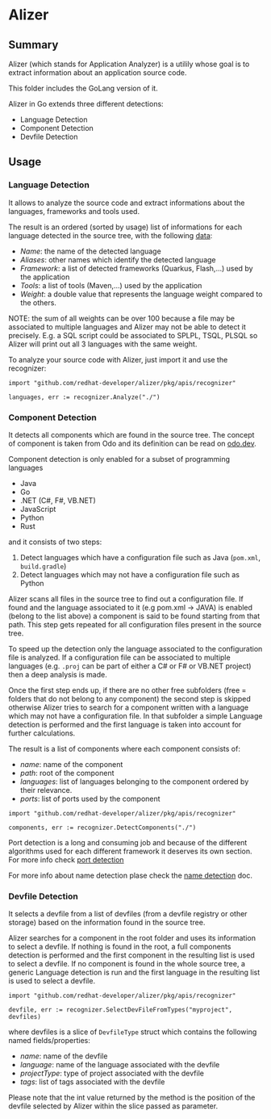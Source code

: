 # Alizer

## Summary

Alizer (which stands for Application Analyzer) is a utilily whose goal is to extract information about an application source code. 

This folder includes the GoLang version of it.

Alizer in Go extends three different detections:

- Language Detection
- Component Detection
- Devfile Detection

## Usage

### Language Detection

It allows to analyze the source code and extract informations about the languages, frameworks and tools used.

The result is an ordered (sorted by usage) list of informations for each language detected in the source tree, with the following [data](https://github.com/redhat-developer/alizer/blob/main/go/pkg/apis/language/language.go#L13):

- *Name*: the name of the detected language
- *Aliases*: other names which identify the detected language
- *Framework*: a list of detected frameworks (Quarkus, Flash,...) used by the application
- *Tools*: a list of tools (Maven,...) used by the application
- *Weight*: a double value that represents the language weight compared to the others.

NOTE: the sum of all weights can be over 100 because a file may be associated to multiple languages and Alizer may not be able to detect it precisely. E.g. a SQL script could be associated to SPLPL, TSQL, PLSQL so Alizer will print out all 3 languages with the same weight.

To analyze your source code with Alizer, just import it and use the recognizer:

```
import "github.com/redhat-developer/alizer/pkg/apis/recognizer"

languages, err := recognizer.Analyze("./")
```

### Component Detection

It detects all components which are found in the source tree. The concept of component is taken from Odo and its definition can be read on [odo.dev](https://odo.dev/docs/overview/basics#component).

Component detection is only enabled for a subset of programming languages
- Java
- Go
- .NET (C#, F#, VB.NET)
- JavaScript
- Python
- Rust

and it consists of two steps:
1) Detect languages which have a configuration file such as Java (`pom.xml`, `build.gradle`)
2) Detect languages which may not have a configuration file such as Python

Alizer scans all files in the source tree to find out a configuration file. If found and the language associated to it (e.g pom.xml -> JAVA) is enabled (belong to the list above) a component is said to be found starting from that path. This step gets repeated for all configuration files present in the source tree.

To speed up the detection only the language associated to the configuration file is analyzed. If a configuration file can be associated to multiple languages (e.g. `.proj` can be part of either a C# or F# or VB.NET project) then a deep analysis is made.

Once the first step ends up, if there are no other free subfolders (free = folders that do not belong to any component) the second step is skipped otherwise Alizer tries to search for a component written with a language which may not have a configuration file. In that subfolder a simple Language detection is performed and the first language is taken into account for further calculations. 

The result is a list of components where each component consists of:
- *name*: name of the component
- *path*: root of the component 
- *languages*: list of languages belonging to the component ordered by their relevance.
- *ports*: list of ports used by the component

```
import "github.com/redhat-developer/alizer/pkg/apis/recognizer"

components, err := recognizer.DetectComponents("./")
```

Port detection is a long and consuming job and because of the different algorithms used for each different framework it deserves its own section. For more info check [port detection](docs/port_detection.md)

For more info about name detection plase check the [name detection](docs/name_detection.md) doc.

### Devfile Detection

It selects a devfile from a list of devfiles (from a devfile registry or other storage) based on the information found in the source tree. 

Alizer searches for a component in the root folder and uses its information to select a devfile. If nothing is found in the root, a full components detection is performed and the first component in the resulting list is used to select a devfile. If no component is found in the whole source tree, a generic Language detection is run and the first language in the resulting list is used to select a devfile.

```
import "github.com/redhat-developer/alizer/pkg/apis/recognizer"

devfile, err := recognizer.SelectDevFileFromTypes("myproject", devfiles)
```

where devfiles is a slice of `DevfileType` struct which contains the following named fields/properties:
- *name*: name of the devfile
- *language*: name of the language associated with the devfile
- *projectType*: type of project associated with the devfile
- *tags*: list of tags associated with the devfile

Please note that the int value returned by the method is the position of the devfile selected by Alizer within the slice passed as parameter.
